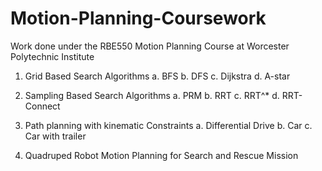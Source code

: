 # Motion-Planning-Coursework
Work done under the RBE550 Motion Planning Course at Worcester Polytechnic Institute

1. Grid Based Search Algorithms
a. BFS
b. DFS
c. Dijkstra
d. A-star

2. Sampling Based Search Algorithms
a. PRM
b. RRT
c. RRT^*
d. RRT-Connect

3. Path planning with kinematic Constraints
a. Differential Drive
b. Car
c. Car with trailer

4. Quadruped Robot Motion Planning for Search and Rescue Mission

